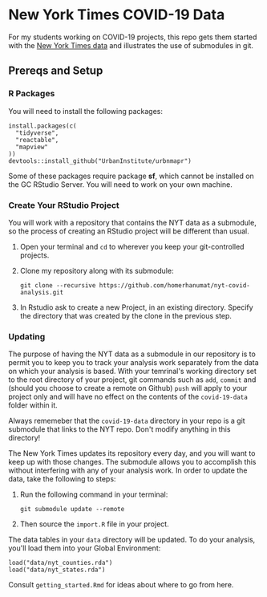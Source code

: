# New York Times COVID-19 Data

For my students working on COVID-19 projects, this repo gets them started with the [New York Times data](https://github.com/nytimes/covid-19-data) and illustrates the use of submodules in git.

## Prereqs and Setup

### R Packages

You will need to install the following packages:

```{r eval = FALSE}
install.packages(c(
  "tidyverse",
  "reactable",
  "mapview"
))
devtools::install_github("UrbanInstitute/urbnmapr")
```


Some of these packages require package **sf**, which cannot be installed on the GC RStudio Server.  You will need to work on your own machine.


### Create Your RStudio Project

You will work with a repository that contains the NYT data as a submodule, so the process of creating an RStudio project will be different than usual.

1. Open your terminal and `cd` to wherever you keep your git-controlled projects.
2. Clone my repository along with its submodule:

    ```
    git clone --recursive https://github.com/homerhanumat/nyt-covid-analysis.git
    ```
    
3.  In Rstudio ask to create a new Project, in an existing directory.  Specify the directory that was created by the clone in the previous step.

### Updating

The purpose of having the NYT data as a submodule in our repository is to permit you to keep you to track your analysis work separately from the data on which your analysis is based.  With your temrinal's working directory set to the root directory of your project, git commands such as `add`, `commit` and (should you choose to create a remote on Github) `push` will apply to your project only and will have no effect on the contents of the `covid-19-data` folder within it.

Always rememeber that the `covid-19-data` directory in your repo is a git submodule that links to the NYT repo.  Don't modify anything in this directory!

The New York Times updates its repository every day, and you will want to keep up with those changes.  The submodule allows you to accomplish this without interfering with any of your analysis work.   In order to update the data, take the following to steps:

1. Run the following command in your terminal:

    ```
    git submodule update --remote
    ```

2. Then source the `import.R` file in your project.

The data tables in your `data` directory will be updated.  To do your analysis, you'll load them into your Global Environment:

```{r eval = FALSE}
load("data/nyt_counties.rda")
load("data/nyt_states.rda")
```

Consult `getting_started.Rmd` for ideas about where to go from here.
